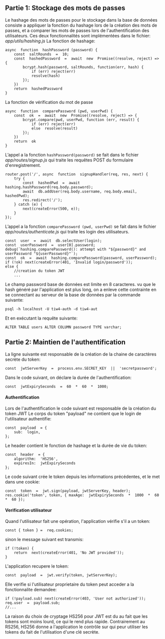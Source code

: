 ﻿## Partie 1: Stockage des mots de passes
Le hashage des mots de passes pour le stockage dans la base de données consiste a appliquer la fonction du hashage lors de la création des mots de passes, et a comparer les mots de passes lors de l'authentification des utilisateurs.
Ces deux fonctionnalités sont implémentées dans le fichier: *app/utils/hashing.js*
La fonction de hashage:

    async  function  hashPassword (password) {
	    const  saltRounds  =  10;
	    const  hashedPassword  =  await  new  Promise((resolve, reject) => {
		    bcrypt.hash(password, saltRounds, function(err, hash) {
			    if (err) reject(err)
			    resolve(hash)
		    });
	    })
	    return  hashedPassword
    }

La fonction de vérification du mot de passe

    async  function  comparePassword (pwd, userPwd) {
	    const  ok  =  await  new  Promise((resolve, reject) => {
		    bcrypt.compare(pwd, userPwd, function (err, result) {
			    if (err) reject(err)
			    else  resolve(result)
		    });
	    })
	    return  ok
    }
L’appel a la fonction `hashPassword(password)` se fait dans le fichier *app/routes/signup.js* qui traite les requêtes POST du formulaire d'enregistrement.

    router.post('/', async  function  signupHandler(req, res, next) {
	    try {
		    const  hashedPwd  =  await hashing.hashPassword(req.body.password);
		    await  db.addUser(req.body.username, req.body.email, hashedPwd);
		    res.redirect('/');
	    } catch (e) {
		    next(createError(500, e));
	    }
	});
L’appel a la fonction `comparePassword (pwd, userPwd)` se fait dans le fichier *app/routes/authenticate.js* qui traite les login des utilisateurs.

    const  user  =  await  db.selectUser(login);
    const  userPassword  =  user[0].password;
    debug(`hashing.comparePassword(): attempt with "${password}" and userPassword "${userPassword}"`);
    const  ok  =  await  hashing.comparePassword(password, userPassword);
    if (!ok) next(createError(401, 'Invalid login/password'));
    else {
	    //creation du token JWT
	    ...
Le champ password base de données est limite en 8 caracteres. vu que le hash généré par l'application est plus long, on a enleve cette contrainte en se connectant au serveur de la base de données par la commande suivante:

    psql -h localhost -U tiw4-auth -d tiw4-aut
Et en exécutant la requête suivante:

    ALTER TABLE users ALTER COLUMN password TYPE varchar;
## Partie 2: Maintien de l'authentification
La ligne suivante est responsable de la création de la chaine de caractères secrète du token:

    const  jwtServerKey  =  process.env.SECRET_KEY  ||  'secretpassword';
Dans le code suivant, on déclare la durée de l'authentification:

    const  jwtExpirySeconds  =  60  *  60  *  1000;

#### Authentification

Lors de l'authentification le code suivant est responsable de la création du token JWT
Le corps du token "payload" ne contient que le login de l'utilisateur authentifie: 

    const  payload  = {
	    sub:  login,
    };
Le header contient le fonction de hashage et la durée de vie du token:

    const  header  = {
	    algorithm:  'HS256',
	    expiresIn:  jwtExpirySeconds
    };
Le code suivant crée le token depuis les informations précédentes, et le met dans une cookie:

    const  token  =  jwt.sign(payload, jwtServerKey, header);
    res.cookie('token', token, { maxAge:  jwtExpirySeconds  *  1000  *  60  *  60 });
#### Verification utilisateur
Quand l'utilisateur fait une opération, l'application vérifie s'il a un token:

    const { token } =  req.cookies;
sinon le message suivant est transmis:

    if (!token) {
	    return  next(createError(401, 'No JWT provided'));
    }
L'application recupere le token:

    const  payload  =  jwt.verify(token, jwtServerKey);
Elle verifie si l'utilisateur proprietaire du token peut acceder a la fonctionnalite demandee:

    if (!payload.sub) next(createError(403, 'User not authorized'));
    req.user  =  payload.sub;
    //...

La raison du choix de cryptage HS256 pour JWT est du au fait que les tokens sont moins lourd, ce qui le rend plus rapide. Contrairement au RS256, HS256 donne a l'application le contrôle sur qui peur utiliser les tokens du fait de l'utilisation d'une clé secrète.
